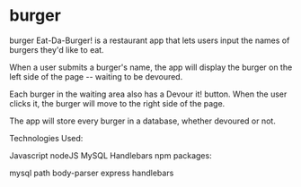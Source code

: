 # burger

burger
Eat-Da-Burger! is a restaurant app that lets users input the names of burgers they'd like to eat.

When a user submits a burger's name, the app will display the burger on the left side of the page -- waiting to be devoured.

Each burger in the waiting area also has a Devour it! button. When the user clicks it, the burger will move to the right side of the page.

The app will store every burger in a database, whether devoured or not.

Technologies Used:

Javascript
nodeJS
MySQL
Handlebars
npm packages:

mysql path body-parser express handlebars
